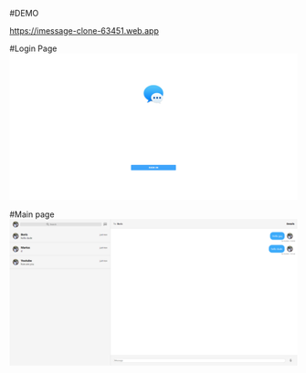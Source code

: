 #DEMO

https://imessage-clone-63451.web.app

#Login Page
<img src="login.png">

#Main page
<img src="imessage.png">
